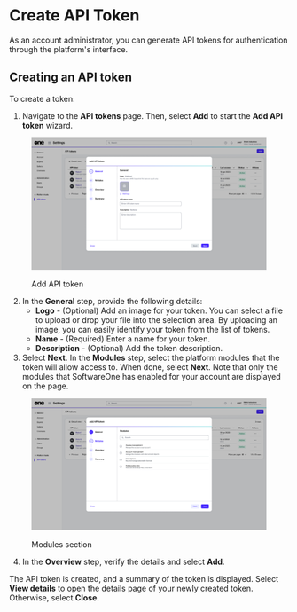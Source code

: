 # Create API Token

As an account administrator, you can generate API tokens for authentication through the platform's interface.

## Creating an API token

To create a token:

1. Navigate to the **API tokens** page. Then, select **Add** to start the **Add API token** wizard.

<figure><img src="../../../.gitbook/assets/image (990).png" alt=""><figcaption><p>Add API token</p></figcaption></figure>

2. In the **General** step, provide the following details:
   * **Logo** - (Optional) Add an image for your token. You can select a file to upload or drop your file into the selection area. By uploading an image, you can easily identify your token from the list of tokens.&#x20;
   * **Name** - (Required) Enter a name for your token.&#x20;
   * **Description** - (Optional) Add the token description.
3. Select **Next**. In the **Modules** step, select the platform modules that the token will allow access to. When done, select **Next**. Note that only the modules that SoftwareOne has enabled for your account are displayed on the page.&#x20;

<figure><img src="../../../.gitbook/assets/image (991).png" alt=""><figcaption><p>Modules section</p></figcaption></figure>

4. In the **Overview** step, verify the details and select **Add**.

The API token is created, and a summary of the token is displayed. Select **View details** to open the details page of your newly created token. Otherwise, select **Close**.&#x20;
